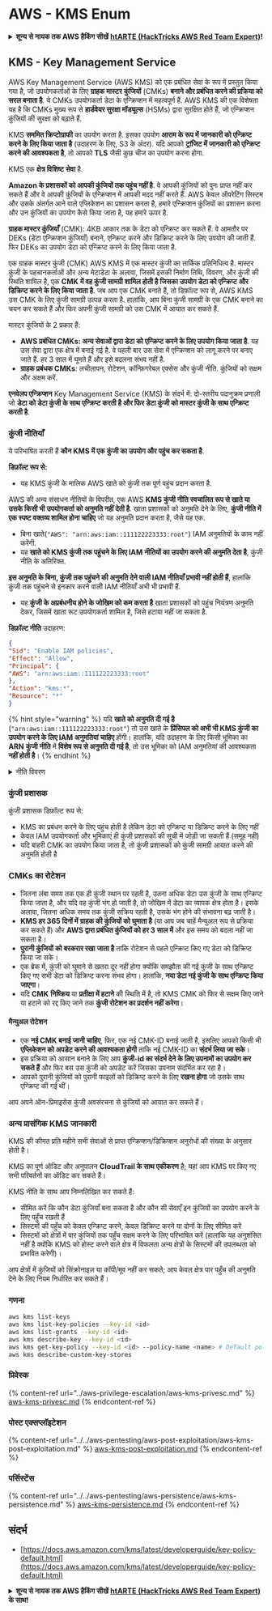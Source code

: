 # AWS - KMS Enum

<details>

<summary><strong>शून्य से नायक तक AWS हैकिंग सीखें</strong> <a href="https://training.hacktricks.xyz/courses/arte"><strong>htARTE (HackTricks AWS Red Team Expert)</strong></a><strong>!</strong></summary>

HackTricks का समर्थन करने के अन्य तरीके:

* यदि आप चाहते हैं कि आपकी **कंपनी का विज्ञापन HackTricks में दिखाई दे** या **HackTricks को PDF में डाउनलोड करें**, तो [**सब्सक्रिप्शन प्लान्स**](https://github.com/sponsors/carlospolop) देखें!
* [**आधिकारिक PEASS & HackTricks स्वैग प्राप्त करें**](https://peass.creator-spring.com)
* [**The PEASS Family**](https://opensea.io/collection/the-peass-family) की खोज करें, हमारा विशेष [**NFTs**](https://opensea.io/collection/the-peass-family) संग्रह
* 💬 [**Discord समूह में शामिल हों**](https://discord.gg/hRep4RUj7f) या [**टेलीग्राम समूह**](https://t.me/peass) या **Twitter** पर मुझे 🐦 [**@carlospolopm**](https://twitter.com/carlospolopm) **का पालन करें**.
* **HackTricks** और [**HackTricks Cloud**](https://github.com/carlospolop/hacktricks-cloud) github repos में PRs सबमिट करके अपनी हैकिंग तरकीबें साझा करें.

</details>

## KMS - Key Management Service

AWS Key Management Service (AWS KMS) को एक प्रबंधित सेवा के रूप में प्रस्तुत किया गया है, जो उपयोगकर्ताओं के लिए **ग्राहक मास्टर कुंजियों** (CMKs) **बनाने और प्रबंधित करने की प्रक्रिया को सरल बनाता है**. ये CMKs उपयोगकर्ता डेटा के एन्क्रिप्शन में महत्वपूर्ण हैं. AWS KMS की एक विशेषता यह है कि CMKs मुख्य रूप से **हार्डवेयर सुरक्षा मॉड्यूल्स** (HSMs) द्वारा सुरक्षित होते हैं, जो एन्क्रिप्शन कुंजियों की सुरक्षा को बढ़ाते हैं.

KMS **सममित क्रिप्टोग्राफी** का उपयोग करता है. इसका उपयोग **आराम के रूप में जानकारी को एन्क्रिप्ट करने के लिए किया जाता है** (उदाहरण के लिए, S3 के अंदर). यदि आपको **ट्रांजिट में जानकारी को एन्क्रिप्ट करने की आवश्यकता है**, तो आपको **TLS** जैसी कुछ चीज का उपयोग करना होगा.

KMS एक **क्षेत्र विशिष्ट सेवा** है.

**Amazon के प्रशासकों को आपकी कुंजियों तक पहुंच नहीं है**. वे आपकी कुंजियों को पुनः प्राप्त नहीं कर सकते हैं और वे आपकी कुंजियों के एन्क्रिप्शन में आपकी मदद नहीं करते हैं. AWS केवल ऑपरेटिंग सिस्टम और उसके अंतर्गत आने वाले एप्लिकेशन का प्रशासन करता है, हमारे एन्क्रिप्शन कुंजियों का प्रशासन करना और उन कुंजियों का उपयोग कैसे किया जाता है, यह हमारे ऊपर है.

**ग्राहक मास्टर कुंजियाँ** (CMK): 4KB आकार तक के डेटा को एन्क्रिप्ट कर सकते हैं. वे आमतौर पर DEKs (डेटा एन्क्रिप्शन कुंजियाँ) बनाने, एन्क्रिप्ट करने और डिक्रिप्ट करने के लिए उपयोग की जाती हैं. फिर DEKs का उपयोग डेटा को एन्क्रिप्ट करने के लिए किया जाता है.

एक ग्राहक मास्टर कुंजी (CMK) AWS KMS में एक मास्टर कुंजी का तार्किक प्रतिनिधित्व है. मास्टर कुंजी के पहचानकर्ताओं और अन्य मेटाडेटा के अलावा, जिसमें इसकी निर्माण तिथि, विवरण, और कुंजी की स्थिति शामिल है, एक **CMK में वह कुंजी सामग्री शामिल होती है जिसका उपयोग डेटा को एन्क्रिप्ट और डिक्रिप्ट करने के लिए किया जाता है**. जब आप एक CMK बनाते हैं, तो डिफ़ॉल्ट रूप से, AWS KMS उस CMK के लिए कुंजी सामग्री उत्पन्न करता है. हालांकि, आप बिना कुंजी सामग्री के एक CMK बनाने का चयन कर सकते हैं और फिर अपनी कुंजी सामग्री को उस CMK में आयात कर सकते हैं.

मास्टर कुंजियों के 2 प्रकार हैं:

* **AWS प्रबंधित CMKs: अन्य सेवाओं द्वारा डेटा को एन्क्रिप्ट करने के लिए उपयोग किया जाता है**. यह उस सेवा द्वारा एक क्षेत्र में बनाई गई है. वे पहली बार उस सेवा में एन्क्रिप्शन को लागू करने पर बनाए जाते हैं. हर 3 साल में घूमते हैं और इसे बदलना संभव नहीं है.
* **ग्राहक प्रबंधक CMKs**: लचीलापन, रोटेशन, कॉन्फ़िगरेबल एक्सेस और कुंजी नीति. कुंजियों को सक्षम और अक्षम करें.

**एनवेलप एन्क्रिप्शन** Key Management Service (KMS) के संदर्भ में: दो-स्तरीय पदानुक्रम प्रणाली जो **डेटा को डेटा कुंजी के साथ एन्क्रिप्ट करती है और फिर डेटा कुंजी को मास्टर कुंजी के साथ एन्क्रिप्ट करती है**.

### कुंजी नीतियाँ

ये परिभाषित करती हैं **कौन KMS में एक कुंजी का उपयोग और पहुंच कर सकता है**.

**डिफ़ॉल्ट रूप से:**

*   यह KMS कुंजी के मालिक AWS खाते को कुंजी तक पूर्ण पहुंच प्रदान करता है.

AWS की अन्य संसाधन नीतियों के विपरीत, एक AWS **KMS कुंजी नीति स्वचालित रूप से खाते या उसके किसी भी उपयोगकर्ता को अनुमति नहीं देती है**. खाता प्रशासकों को अनुमति देने के लिए, **कुंजी नीति में एक स्पष्ट वक्तव्य शामिल होना चाहिए** जो यह अनुमति प्रदान करता है, जैसे यह एक.

* बिना खाते(`"AWS": "arn:aws:iam::111122223333:root"`) IAM अनुमतियों के काम नहीं करेंगी.
*   यह **खाते को KMS कुंजी तक पहुंचने के लिए IAM नीतियों का उपयोग करने की अनुमति देता है**, कुंजी नीति के अतिरिक्त.

**इस अनुमति के बिना, कुंजी तक पहुंचने की अनुमति देने वाली IAM नीतियाँ प्रभावी नहीं होती हैं**, हालांकि कुंजी तक पहुंचने से इनकार करने वाली IAM नीतियाँ अभी भी प्रभावी हैं.
* यह **कुंजी के अप्रबंधनीय होने के जोखिम को कम करता है** खाता प्रशासकों को पहुंच नियंत्रण अनुमति देकर, जिसमें खाता रूट उपयोगकर्ता शामिल है, जिसे हटाया नहीं जा सकता है.

**डिफ़ॉल्ट नीति** उदाहरण:
```json
{
"Sid": "Enable IAM policies",
"Effect": "Allow",
"Principal": {
"AWS": "arn:aws:iam::111122223333:root"
},
"Action": "kms:*",
"Resource": "*"
}
```
{% hint style="warning" %}
यदि **खाते को अनुमति दी गई है** (`"arn:aws:iam::111122223333:root"`) तो उस खाते के **प्रिंसिपल को अभी भी KMS कुंजी का उपयोग करने के लिए IAM अनुमतियां चाहिए** होंगी। हालांकि, यदि उदाहरण के लिए किसी भूमिका का **ARN** **कुंजी नीति** में **विशेष रूप से अनुमति दी गई है**, तो उस भूमिका को IAM अनुमतियां की आवश्यकता **नहीं होती है**।
{% endhint %}

<details>

<summary>नीति विवरण</summary>

नीति की विशेषताएं:

* JSON आधारित दस्तावेज़
* संसाधन --> प्रभावित संसाधन ( "\*" हो सकते हैं)
* क्रिया --> kms:Encrypt, kms:Decrypt, kms:CreateGrant ... (अनुमतियां)
* प्रभाव --> अनुमति/अस्वीकृति
* प्रिंसिपल --> प्रभावित arn
* शर्तें (वैकल्पिक) --> अनुमतियां देने की शर्त

अनुदान:

* आपके AWS खाते के भीतर दूसरे AWS प्रिंसिपल को आपकी अनुमतियां सौंपने की अनुमति देता है। आपको उन्हें AWS KMS APIs का उपयोग करके बनाना होगा। CMK पहचानकर्ता, अनुदान प्राप्तकर्ता प्रिंसिपल और आवश्यक संचालन स्तर (Decrypt, Encrypt, GenerateDataKey...) को इंगित किया जा सकता है।
* अनुदान बनाने के बाद एक GrantToken और एक GratID जारी किए जाते हैं

**पहुंच**:

* **कुंजी नीति** के माध्यम से -- यदि यह मौजूद है, तो यह IAM नीति पर **प्राथमिकता** लेती है
* **IAM नीति** के माध्यम से
* **अनुदान** के माध्यम से

</details>

### कुंजी प्रशासक

कुंजी प्रशासक डिफ़ॉल्ट रूप से:

* KMS का प्रबंधन करने के लिए पहुंच होती है लेकिन डेटा को एन्क्रिप्ट या डिक्रिप्ट करने के लिए नहीं
* केवल IAM उपयोगकर्ता और भूमिकाएं ही कुंजी प्रशासकों की सूची में जोड़ी जा सकती हैं (समूह नहीं)
* यदि बाहरी CMK का उपयोग किया जाता है, तो कुंजी प्रशासकों को कुंजी सामग्री आयात करने की अनुमति होती है

### CMKs का रोटेशन

* जितना लंबा समय तक एक ही कुंजी स्थान पर रहती है, उतना अधिक डेटा उस कुंजी के साथ एन्क्रिप्ट किया जाता है, और यदि वह कुंजी भंग हो जाती है, तो जोखिम में डेटा का व्यापक क्षेत्र होता है। इसके अलावा, जितना अधिक समय तक कुंजी सक्रिय रहती है, उसके भंग होने की संभावना बढ़ जाती है।
* **KMS हर 365 दिनों में ग्राहक की कुंजियों को घुमाता है** (या आप जब चाहें मैन्युअल रूप से प्रक्रिया कर सकते हैं) और **AWS द्वारा प्रबंधित कुंजियों को हर 3 साल में** और इस समय को बदला नहीं जा सकता है।
* **पुरानी कुंजियों को बरकरार रखा जाता है** ताकि रोटेशन से पहले एन्क्रिप्ट किए गए डेटा को डिक्रिप्ट किया जा सके।
* एक ब्रेक में, कुंजी को घुमाने से खतरा दूर नहीं होगा क्योंकि समझौता की गई कुंजी के साथ एन्क्रिप्ट किए गए सभी डेटा को डिक्रिप्ट करना संभव होगा। हालांकि, **नया डेटा नई कुंजी के साथ एन्क्रिप्ट किया जाएगा**।
* यदि **CMK** **निष्क्रिय** या **प्रतीक्षा में हटाने** की स्थिति में है, तो KMS CMK को फिर से सक्षम किए जाने या हटाने को रद्द किए जाने तक **कुंजी रोटेशन का प्रदर्शन नहीं करेगा**।

#### मैन्युअल रोटेशन

* एक **नई CMK बनाई जानी चाहिए**, फिर, एक नई CMK-ID बनाई जाती है, इसलिए आपको किसी भी **एप्लिकेशन को अपडेट करने की आवश्यकता होगी** ताकि नई CMK-ID का **संदर्भ लिया जा सके**।
* इस प्रक्रिया को आसान बनाने के लिए आप **कुंजी-id का संदर्भ देने के लिए उपनामों का उपयोग कर सकते हैं** और फिर बस उस कुंजी को अपडेट करें जिसका उपनाम संदर्भित कर रहा है।
* आपको पुरानी कुंजियों को पुरानी फाइलों को डिक्रिप्ट करने के लिए **रखना होगा** जो उसके साथ एन्क्रिप्ट की गई थीं।

आप अपने ऑन-प्रिमाइसेस कुंजी अवसंरचना से कुंजियों को आयात कर सकते हैं।

### अन्य प्रासंगिक KMS जानकारी

KMS की कीमत प्रति महीने सभी सेवाओं से प्राप्त एन्क्रिप्शन/डिक्रिप्शन अनुरोधों की संख्या के अनुसार होती है।

KMS का पूर्ण ऑडिट और अनुपालन **CloudTrail के साथ एकीकरण** है; यहां आप KMS पर किए गए सभी परिवर्तनों का ऑडिट कर सकते हैं।

KMS नीति के साथ आप निम्नलिखित कर सकते हैं:

* सीमित करें कि कौन डेटा कुंजियाँ बना सकता है और कौन सी सेवाएँ इन कुंजियों का उपयोग करने के लिए पहुँच रखती हैं
* सिस्टमों की पहुँच को केवल एन्क्रिप्ट करने, केवल डिक्रिप्ट करने या दोनों के लिए सीमित करें
* सिस्टमों को क्षेत्रों में पार कुंजियों तक पहुँच सक्षम करने के लिए परिभाषित करें (हालांकि यह अनुशंसित नहीं है क्योंकि KMS को होस्ट करने वाले क्षेत्र में विफलता अन्य क्षेत्रों के सिस्टमों की उपलब्धता को प्रभावित करेगी)।

आप क्षेत्रों में कुंजियों को सिंक्रोनाइज़ या कॉपी/मूव नहीं कर सकते; आप केवल क्षेत्र पार पहुँच की अनुमति देने के लिए नियम निर्धारित कर सकते हैं।

### गणना
```bash
aws kms list-keys
aws kms list-key-policies --key-id <id>
aws kms list-grants --key-id <id>
aws kms describe-key --key-id <id>
aws kms get-key-policy --key-id <id> --policy-name <name> # Default policy name is "default"
aws kms describe-custom-key-stores
```
### प्रिवेस्क

{% content-ref url="../aws-privilege-escalation/aws-kms-privesc.md" %}
[aws-kms-privesc.md](../aws-privilege-escalation/aws-kms-privesc.md)
{% endcontent-ref %}

### पोस्ट एक्सप्लॉइटेशन

{% content-ref url="../../aws-pentesting/aws-post-exploitation/aws-kms-post-exploitation.md" %}
[aws-kms-post-exploitation.md](../../aws-pentesting/aws-post-exploitation/aws-kms-post-exploitation.md)
{% endcontent-ref %}

### पर्सिस्टेंस

{% content-ref url="../../aws-pentesting/aws-persistence/aws-kms-persistence.md" %}
[aws-kms-persistence.md](../../aws-pentesting/aws-persistence/aws-kms-persistence.md)
{% endcontent-ref %}

## संदर्भ

* [https://docs.aws.amazon.com/kms/latest/developerguide/key-policy-default.html](https://docs.aws.amazon.com/kms/latest/developerguide/key-policy-default.html)

<details>

<summary><strong>शून्य से नायक तक AWS हैकिंग सीखें</strong> <a href="https://training.hacktricks.xyz/courses/arte"><strong>htARTE (HackTricks AWS Red Team Expert)</strong></a><strong> के साथ!</strong></summary>

HackTricks का समर्थन करने के अन्य तरीके:

* यदि आप चाहते हैं कि आपकी **कंपनी का विज्ञापन HackTricks में दिखाई दे** या **HackTricks को PDF में डाउनलोड करें**, तो [**सब्सक्रिप्शन प्लान्स**](https://github.com/sponsors/carlospolop) देखें!
* [**आधिकारिक PEASS & HackTricks स्वैग**](https://peass.creator-spring.com) प्राप्त करें
* [**The PEASS Family**](https://opensea.io/collection/the-peass-family) की खोज करें, हमारा विशेष [**NFTs**](https://opensea.io/collection/the-peass-family) संग्रह
* 💬 [**Discord group**](https://discord.gg/hRep4RUj7f) में **शामिल हों** या [**telegram group**](https://t.me/peass) में या **Twitter** पर 🐦 [**@carlospolopm**](https://twitter.com/carlospolopm) को **फॉलो करें**.
* **HackTricks** के [**github repos**](https://github.com/carlospolop/hacktricks) और [**HackTricks Cloud**](https://github.com/carlospolop/hacktricks-cloud) में PRs सबमिट करके अपनी हैकिंग ट्रिक्स साझा करें।

</details>
